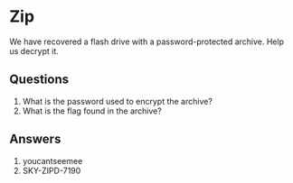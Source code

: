 # Zip
We have recovered a flash drive with a password-protected archive. Help us decrypt it.

## Questions
1. What is the password used to encrypt the archive?
2. What is the flag found in the archive?


## Answers
1. youcantseemee
2. SKY-ZIPD-7190

